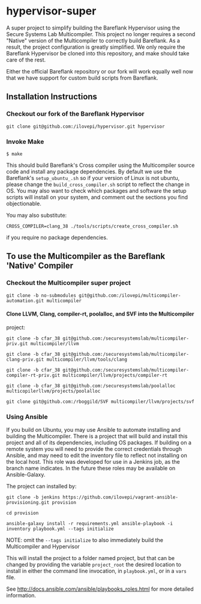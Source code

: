 # hypervisor-super

A super project to simplify building the Bareflank Hypervisor using the Secure
Systems Lab Multicompiler. This project no longer requires a second "Native"
version of the Multicompiler to correctly build Bareflank. As a result, the
project configuration is greatly simplified. We only require the Bareflank
Hypervisor be cloned into this repository, and make should take care of the
rest.

Either the official Bareflank repository or our fork will work equally well now
that we have support for custom build scripts from Bareflank.

## Installation Instructions
### Checkout our fork of the Bareflank Hypervisor

`git clone git@github.com:/ilovepi/hypervisor.git hypervisor`


### Invoke Make

`$ make`

This should build Bareflank's Cross compiler using the Multicompiler source
code and install any package dependencies. By default we use the Bareflank's
`setup_ubuntu_.sh` so if your version of Linux is not ubuntu, please change the
`build_cross_compiler.sh` script to reflect the change in OS. You may also want
to check which packages and software the setup scripts will install on your
system, and comment out the sections you find objectionable. 

You may also substitute:

`CROSS_COMPILER=clang_38 ./tools/scripts/create_cross_compiler.sh`

if you require no package dependencies.

## To use the Multicompiler as the Bareflank 'Native' Compiler

### Checkout the Multicompiler super project

`git clone -b no-submodules
git@github.com:/ilovepi/multicompiler-automation.git multicompiler`

#### Clone LLVM, Clang, compiler-rt, poolalloc, and SVF into the Multicompiler
project:

`git clone -b cfar_38 git@github.com:/securesystemslab/multicompiler-priv.git
multicompiler/llvm`

`git clone -b cfar_38
git@github.com:/securesystemslab/multicompiler-clang-priv.git
multicompiler/llvm/tools/clang`

`git clone -b cfar_38
git@github.com:/securesystemslab/multicompiler-compiler-rt-priv.git
multicompiler/llvm/projects/compiler-rt`

`git clone -b cfar_38 git@github.com:/securesystemslab/poolalloc
multicopilerllvm/projects/poolalloc`

`git clone git@github.com:/rboggild/SVF multicompiler/llvm/projects/svf`


### Using Ansible

If you build on Ubuntu, you may use Ansible to automate installing and building
the Multicompiler. There is a project that will build and install this project
and all of its dependencies, including OS packages. If building on a remote
system you will need to provide the correct credentials through Ansible, and
may need to edit the inventory file to reflect not installing on the local
host. This role was developed for use in a Jenkins job, as the branch name
indicates. In the future these roles may be available on Ansible-Galaxy.

The project can installed by:

```
git clone -b jenkins https://github.com/ilovepi/vagrant-ansible-provisioning.git provision 

cd provision 

ansible-galaxy install -r requirements.yml ansible-playbook -i inventory playbook.yml --tags initialize 

```

NOTE: omit the `--tags initialize` to also immediately build the Multicompiler and Hypervisor

This will install the project to a folder named project, but that can be
changed by providing the variable `project_root` the desired location to
install in either the command line invocation, in `playbook.yml`, or in a `vars`
file.

See http://docs.ansible.com/ansible/playbooks_roles.html for more detailed
information.


